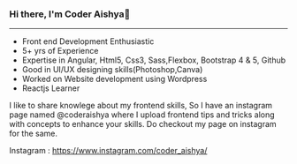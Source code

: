 ### Hi there,  I'm Coder Aishya👋
_________________________________________________________________________________________________________________________________________________________________________

- Front end Development Enthusiastic 
- 5+ yrs of Experience
- Expertise in Angular, Html5, Css3, Sass,Flexbox, Bootstrap 4 & 5, Github
- Good in UI/UX designing skills(Photoshop,Canva)
- Worked on Website development using Wordpress
- Reactjs Learner
 
I like to share knowlege about my frontend skills, So I have an instagram page named @coderaishya where I upload frontend tips and tricks along with 
concepts to enhance your skills. Do checkout my page on instagram for the same. 

Instagram : https://www.instagram.com/coder_aishya/
